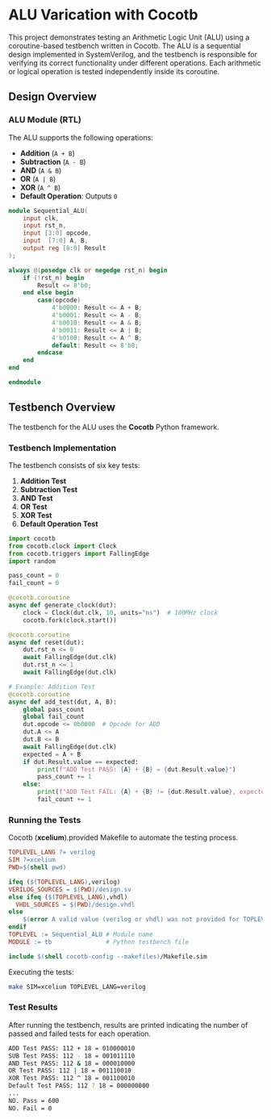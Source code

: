 # ALU Varication with Cocotb

This project demonstrates testing an Arithmetic Logic Unit (ALU) using a coroutine-based testbench written in Cocotb. The ALU is a sequential design implemented in SystemVerilog, and the testbench is responsible for verifying its correct functionality under different operations. Each arithmetic or logical operation is tested independently inside its coroutine.

## Design Overview

### ALU Module (RTL)

The ALU supports the following operations:
- **Addition** (`A + B`)
- **Subtraction** (`A - B`)
- **AND** (`A & B`)
- **OR** (`A | B`)
- **XOR** (`A ^ B`)
- **Default Operation**: Outputs `0`

```verilog
module Sequential_ALU(
    input clk,
    input rst_n,
    input [3:0] opcode,     
    input  [7:0] A, B,       
    output reg [8:0] Result
);

always @(posedge clk or negedge rst_n) begin
    if (!rst_n) begin
        Result <= 8'b0;
    end else begin
        case(opcode)
            4'b0000: Result <= A + B; 
            4'b0001: Result <= A - B;  
            4'b0010: Result <= A & B;     
            4'b0011: Result <= A | B;         
            4'b0100: Result <= A ^ B;    
            default: Result <= 8'b0;
        endcase
    end
end

endmodule
```

## Testbench Overview

The testbench for the ALU uses the **Cocotb** Python framework.

### Testbench Implementation

The testbench consists of six key tests:
1. **Addition Test**
2. **Subtraction Test**
3. **AND Test**
4. **OR Test**
5. **XOR Test**
6. **Default Operation Test**

```python
import cocotb
from cocotb.clock import Clock
from cocotb.triggers import FallingEdge
import random

pass_count = 0
fail_count = 0

@cocotb.coroutine
async def generate_clock(dut):
    clock = Clock(dut.clk, 10, units="ns")  # 100MHz clock
    cocotb.fork(clock.start())

@cocotb.coroutine
async def reset(dut):
    dut.rst_n <= 0
    await FallingEdge(dut.clk)
    dut.rst_n <= 1
    await FallingEdge(dut.clk)

# Example: Addition Test
@cocotb.coroutine
async def add_test(dut, A, B):
    global pass_count
    global fail_count
    dut.opcode <= 0b0000  # Opcode for ADD
    dut.A <= A
    dut.B <= B
    await FallingEdge(dut.clk)
    expected = A + B
    if dut.Result.value == expected:
        print(f"ADD Test PASS: {A} + {B} = {dut.Result.value}")
        pass_count += 1
    else:
        print(f"ADD Test FAIL: {A} + {B} != {dut.Result.value}, expected {expected}")
        fail_count += 1
```

### Running the Tests

Cocotb (**xcelium**).provided Makefile to automate the testing process.

```makefile
TOPLEVEL_LANG ?= verilog
SIM ?=xcelium
PWD=$(shell pwd)

ifeq ($(TOPLEVEL_LANG),verilog)
VERILOG_SOURCES = $(PWD)/design.sv
else ifeq ($(TOPLEVEL_LANG),vhdl)
  VHDL_SOURCES = $(PWD)/design.vhdl
else
	$(error A valid value (verilog or vhdl) was not provided for TOPLEVEL_LANG=$(TOPLEVEL_LANG))
endif
TOPLEVEL := Sequential_ALU # Module name
MODULE := tb               # Python testbench file

include $(shell cocotb-config --makefiles)/Makefile.sim
```

Executing the tests:
```bash
make SIM=xcelium TOPLEVEL_LANG=verilog
```

### Test Results

After running the testbench, results are printed indicating the number of passed and failed tests for each operation.

```bash
ADD Test PASS: 112 + 18 = 010000010
SUB Test PASS: 112 - 18 = 001011110
AND Test PASS: 112 & 18 = 000010000
OR Test PASS: 112 | 18 = 001110010
XOR Test PASS: 112 ^ 18 = 001100010
Default Test PASS: 112 ? 18 = 000000000
...
NO. Pass = 600
NO. Fail = 0